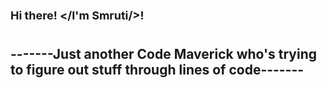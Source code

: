<h1 style="font-size:large">Hi there! &lt;/I'm Smruti/&gt;! <h1>
<h2>-------Just another Code Maverick who's trying to figure out stuff through lines of code-------</h2>

